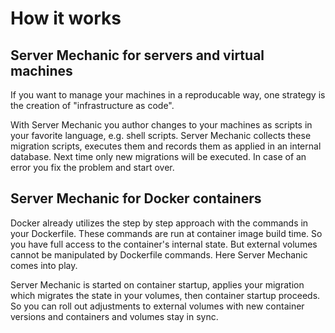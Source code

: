 # How it works

## Server Mechanic for servers and virtual machines
If you want to manage your machines in a reproducable way, one strategy is the creation of "infrastructure as code".

With Server Mechanic you author changes to your machines as scripts in your favorite language, e.g. shell scripts. Server Mechanic collects these migration scripts, executes them and records them as applied in an internal database. Next time only new migrations will be executed. In case of an error you fix the problem and start over.

## Server Mechanic for Docker containers
Docker already utilizes the step by step approach with the commands in your Dockerfile. These commands are run at container image build time. So you have full access to the container's internal state. But external volumes cannot be manipulated by Dockerfile commands. Here Server Mechanic comes into play.

Server Mechanic is started on container startup, applies your migration which migrates the state in your volumes, then container startup proceeds. So you can roll out adjustments to external volumes with new container versions and containers and volumes stay in sync.